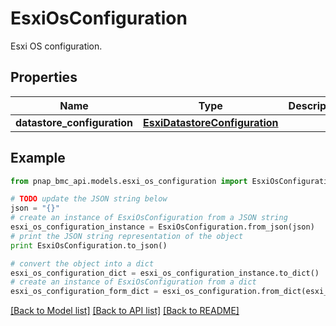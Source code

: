 # EsxiOsConfiguration

Esxi OS configuration.

## Properties

Name | Type | Description | Notes
------------ | ------------- | ------------- | -------------
**datastore_configuration** | [**EsxiDatastoreConfiguration**](EsxiDatastoreConfiguration.md) |  | [optional] 

## Example

```python
from pnap_bmc_api.models.esxi_os_configuration import EsxiOsConfiguration

# TODO update the JSON string below
json = "{}"
# create an instance of EsxiOsConfiguration from a JSON string
esxi_os_configuration_instance = EsxiOsConfiguration.from_json(json)
# print the JSON string representation of the object
print EsxiOsConfiguration.to_json()

# convert the object into a dict
esxi_os_configuration_dict = esxi_os_configuration_instance.to_dict()
# create an instance of EsxiOsConfiguration from a dict
esxi_os_configuration_form_dict = esxi_os_configuration.from_dict(esxi_os_configuration_dict)
```
[[Back to Model list]](../README.md#documentation-for-models) [[Back to API list]](../README.md#documentation-for-api-endpoints) [[Back to README]](../README.md)


